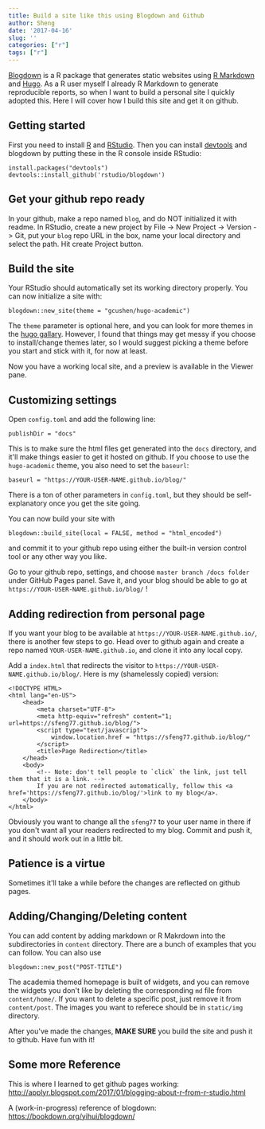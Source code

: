```yaml
---
title: Build a site like this using Blogdown and Github
author: Sheng
date: '2017-04-16'
slug: ''
categories: ["r"]
tags: ["r"]
---
```


[Blogdown](https://github.com/rstudio/blogdown) is a R package that generates static websites using [R Markdown](http://rmarkdown.rstudio.com) and [Hugo](https://gohugo.io). As a R user myself I already R Markdown to generate reproducible reports, so when I want to build a personal site I quickly adopted this. 
Here I will cover how I build this site and get it on github. 

## Getting started
First you need to install [R](https://cran.r-project.org) and  [RStudio](https://www.rstudio.com). Then you can install [devtools](https://cran.r-project.org/web/packages/devtools/index.html) and blogdown by
putting these in the R console inside RStudio:
```
install.packages("devtools")
devtools::install_github('rstudio/blogdown')
```

## Get your github repo ready
In your github, make a repo named `blog`, and do NOT initialized it with readme. In RStudio, create a new project by File -> New Project -> Version -> Git, put your `blog` repo URL in the box, name your local directory and select the path. Hit create Project button.

## Build the site
Your RStudio should automatically set its working directory properly. You can now initialize a site with:
```
blogdown::new_site(theme = "gcushen/hugo-academic")
```
The `theme` parameter is optional here, and you can look for more themes in the [hugo gallary](http://themes.gohugo.io). However, I found that things may get messy if you choose to install/change themes later, so I would suggest picking a theme before you start and stick with it, for now at least.

Now you have a working local site, and a preview is available in the Viewer pane. 


## Customizing settings
Open `config.toml` and add the following line:
```
publishDir = "docs"
```
This is to make sure the html files get generated into the `docs` directory, and it'll make things easier to get it hosted on github. If you choose to use the `hugo-academic` theme, you also need to set the `baseurl`:
```
baseurl = "https://YOUR-USER-NAME.github.io/blog/"
```
There is a ton of other parameters in `config.toml`, but they should be self-explanatory once you get the site going.

You can now build your site with
```
blogdown::build_site(local = FALSE, method = "html_encoded")
```
and commit it to your github repo using either the built-in version control tool or any other way you like.

Go to your github repo, settings, and choose `master branch /docs folder` under GitHub Pages panel. Save it, and your blog should be able to go at `https://YOUR-USER-NAME.github.io/blog/` !

## Adding redirection from personal page
If you want your blog to be available at `https://YOUR-USER-NAME.github.io/`, there is another few steps to go. Head over to github again and create a repo named `YOUR-USER-NAME.github.io`, and clone it into any local copy. 

Add a `index.html` that redirects the visitor to `https://YOUR-USER-NAME.github.io/blog/`. Here is my (shamelessly copied) version:
```
<!DOCTYPE HTML>
<html lang="en-US">
    <head>
        <meta charset="UTF-8">
        <meta http-equiv="refresh" content="1; url=https://sfeng77.github.io/blog/">
        <script type="text/javascript">
            window.location.href = "https://sfeng77.github.io/blog/"
        </script>
        <title>Page Redirection</title>
    </head>
    <body>
        <!-- Note: don't tell people to `click` the link, just tell them that it is a link. -->
        If you are not redirected automatically, follow this <a href='https://sfeng77.github.io/blog/'>link to my blog</a>.
    </body>
</html>
```
Obviously you want to change all the `sfeng77` to your user name in there if you don't want all your readers redirected to my blog. Commit and push it, and it should work out in a little bit.  

## Patience is a virtue
Sometimes it'll take a while before the changes are reflected on github pages.

## Adding/Changing/Deleting content
You can add content by adding markdown or R Makrdown into the subdirectories in `content` directory. There are a bunch of examples that you can follow. You can also use 
```
blogdown::new_post("POST-TITLE")
```

The academia themed homepage is built of widgets, and you can remove the widgets you don't like by deleting the corresponding `md` file from `content/home/`. If you want to delete a specific post, just remove it from `content/post`. The images you want to referece should be in `static/img` directory.   

After you've made the changes, **MAKE SURE** you build the site and push it to github. Have fun with it! 


## Some more Reference
This is where I learned to get github pages working:
http://applyr.blogspot.com/2017/01/blogging-about-r-from-r-studio.html

A (work-in-progress) reference of blogdown:
https://bookdown.org/yihui/blogdown/






